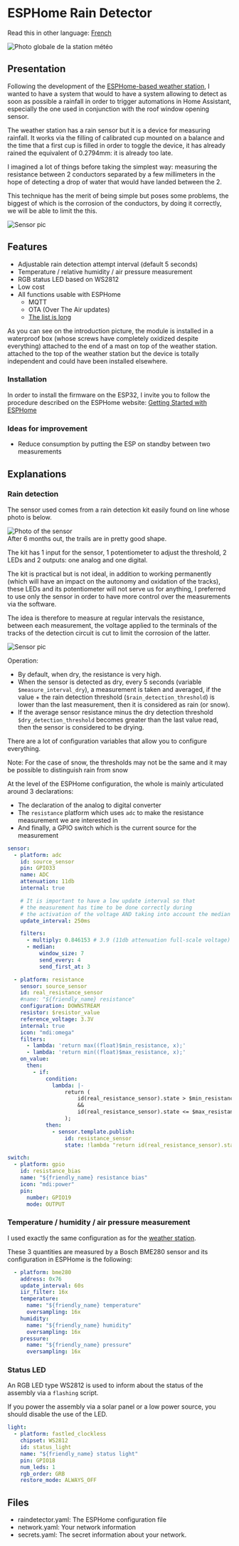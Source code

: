# ESPHome Rain Detector

Read this in other language: [French](README.fr.md)

![Photo globale de la station météo](images/station.jpg)

## Presentation

Following the development of the [ESPHome-based weather station](https://github.com/hugokernel/esphome-weather-station),
I wanted to have a system that would to have a system allowing to detect as soon as possible a rainfall in order to trigger automations in Home Assistant,
especially the one used in conjunction with the roof window opening sensor.

The weather station has a rain sensor but it is a device for measuring rainfall.
It works via the filling of calibrated cup mounted on a balance and the time that a first cup is filled in order to toggle
the device, it has already rained the equivalent of 0.2794mm: it is already too late.

I imagined a lot of things before taking the simplest way: measuring the resistance between 2 conductors separated by a few millimeters
in the hope of detecting a drop of water that would have landed between the 2.

This technique has the merit of being simple but poses some problems, the biggest of which is the corrosion of the conductors, by doing it correctly,
we will be able to limit the this.

![Sensor pic](images/box.jpg)

## Features

* Adjustable rain detection attempt interval (default 5 seconds)
* Temperature / relative humidity / air pressure measurement
* RGB status LED based on WS2812
* Low cost
* All functions usable with ESPHome
  * MQTT
  * OTA (Over The Air updates)
  * [The list is long](https://esphome.io/)

As you can see on the introduction picture, the module is installed in a waterproof box (whose screws have completely oxidized despite everything)
attached to the end of a mast on top of the weather station. attached to the top of the weather station but the device is totally independent
and could have been installed elsewhere.

### Installation

In order to install the firmware on the ESP32, I invite you to follow the procedure described on the ESPHome website: [Getting Started with ESPHome](https://esphome.io/guides/getting_started_command_line.html)

### Ideas for improvement

* Reduce consumption by putting the ESP on standby between two measurements

## Explanations

### Rain detection

The sensor used comes from a rain detection kit easily found on line whose photo is below.

![Photo of the sensor](images/sensor.png)
\
After 6 months out, the trails are in pretty good shape.

The kit has 1 input for the sensor, 1 potentiometer to adjust the threshold, 2 LEDs and 2 outputs: one analog and one digital.

The kit is practical but is not ideal, in addition to working permanently (which will have an impact on the autonomy and oxidation of the tracks), these LEDs and its potentiometer will not serve us for anything,
I preferred to use only the sensor in order to have more control over the measurements via the software.

The idea is therefore to measure at regular intervals the resistance, between each measurement, the voltage applied to the terminals of the tracks of the detection circuit is cut to limit the corrosion of the latter.

![Sensor pic](images/box_sensor.jpg)

Operation:

* By default, when dry, the resistance is very high.
* When the sensor is detected as dry, every 5 seconds (variable `$measure_interval_dry`), a measurement is taken and averaged, if the value + the rain detection threshold (`$rain_detection_threshold`) is lower than the last measurement, then it is considered as rain (or snow).
* If the average sensor resistance minus the dry detection threshold `$dry_detection_threshold` becomes greater than the last value read, then the sensor is considered to be drying.

There are a lot of configuration variables that allow you to configure everything.

Note: For the case of snow, the thresholds may not be the same and it may be possible to distinguish rain from snow

At the level of the ESPHome configuration, the whole is mainly articulated around 3 declarations:

* The declaration of the analog to digital converter
* The `resistance` platform which uses `adc` to make the resistance measurement we are interested in
* And finally, a GPIO switch which is the current source for the measurement

```yaml
sensor:
  - platform: adc
    id: source_sensor
    pin: GPIO33
    name: ADC
    attenuation: 11db
    internal: true

    # It is important to have a low update interval so that
    # the measurement has time to be done correctly during
    # the activation of the voltage AND taking into account the median filter
    update_interval: 250ms

    filters:
      - multiply: 0.846153 # 3.9 (11db attenuation full-scale voltage) -> 3.3V
      - median:
          window_size: 7
          send_every: 4
          send_first_at: 3

  - platform: resistance
    sensor: source_sensor
    id: real_resistance_sensor
    #name: "${friendly_name} resistance"
    configuration: DOWNSTREAM
    resistor: $resistor_value
    reference_voltage: 3.3V
    internal: true
    icon: "mdi:omega"
    filters:
      - lambda: 'return max((float)$min_resistance, x);'
      - lambda: 'return min((float)$max_resistance, x);'
    on_value:
      then:
        - if:
            condition:
              lambda: |-
                  return (
                      id(real_resistance_sensor).state > $min_resistance
                      &&
                      id(real_resistance_sensor).state <= $max_resistance
                  );
            then:
              - sensor.template.publish:
                  id: resistance_sensor
                  state: !lambda "return id(real_resistance_sensor).state;"

switch:
  - platform: gpio
    id: resistance_bias
    name: "${friendly_name} resistance bias"
    icon: "mdi:power"
    pin:
      number: GPIO19
      mode: OUTPUT
```

### Temperature / humidity / air pressure measurement

I used exactly the same configuration as for the [weather station](https://github.com/hugokernel/esphome-weather-station).

These 3 quantities are measured by a Bosch BME280 sensor and its configuration in ESPHome is the following:

```yaml
  - platform: bme280
    address: 0x76
    update_interval: 60s
    iir_filter: 16x
    temperature:
      name: "${friendly_name} temperature"
      oversampling: 16x
    humidity:
      name: "${friendly_name} humidity"
      oversampling: 16x
    pressure:
      name: "${friendly_name} pressure"
      oversampling: 16x
```

### Status LED

An RGB LED type WS2812 is used to inform about the status of the assembly via a `flashing` script.

If you power the assembly via a solar panel or a low power source, you should disable the use of the LED.

```yaml
light:
  - platform: fastled_clockless
    chipset: WS2812
    id: status_light
    name: "${friendly_name} status light"
    pin: GPIO18
    num_leds: 1
    rgb_order: GRB
    restore_mode: ALWAYS_OFF
```

## Files

* raindetector.yaml: The ESPHome configuration file
* network.yaml: Your network information
* secrets.yaml: The secret information about your network.
